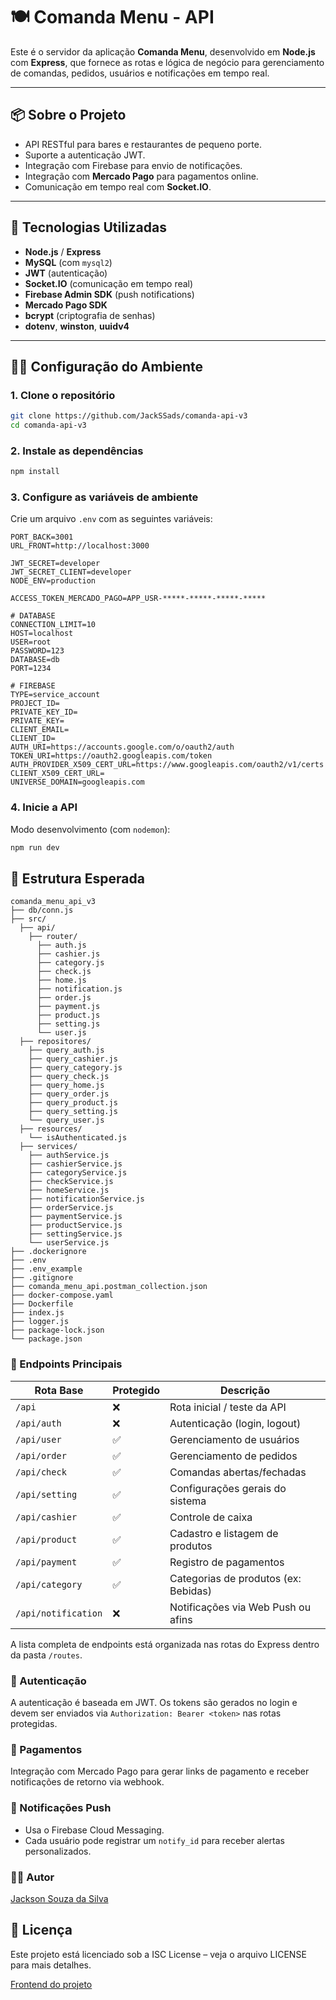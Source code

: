# 🍽️ Comanda Menu - API

Este é o servidor da aplicação **Comanda Menu**, desenvolvido em **Node.js** com **Express**, que fornece as rotas e lógica de negócio para gerenciamento de comandas, pedidos, usuários e notificações em tempo real.

---

## 📦 Sobre o Projeto

- API RESTful para bares e restaurantes de pequeno porte.
- Suporte a autenticação JWT.
- Integração com Firebase para envio de notificações.
- Integração com **Mercado Pago** para pagamentos online.
- Comunicação em tempo real com **Socket.IO**.

---

## 🧪 Tecnologias Utilizadas

- **Node.js** / **Express**
- **MySQL** (com `mysql2`)
- **JWT** (autenticação)
- **Socket.IO** (comunicação em tempo real)
- **Firebase Admin SDK** (push notifications)
- **Mercado Pago SDK**
- **bcrypt** (criptografia de senhas)
- **dotenv**, **winston**, **uuidv4**

---

## 👷‍♂️ Configuração do Ambiente

### 1. Clone o repositório

```bash
git clone https://github.com/JackSSads/comanda-api-v3
cd comanda-api-v3
```

### 2. Instale as dependências
```bash
npm install
```

### 3. Configure as variáveis de ambiente
Crie um arquivo `.env` com as seguintes variáveis:

```
PORT_BACK=3001
URL_FRONT=http://localhost:3000

JWT_SECRET=developer
JWT_SECRET_CLIENT=developer
NODE_ENV=production

ACCESS_TOKEN_MERCADO_PAGO=APP_USR-*****-*****-*****-*****

# DATABASE
CONNECTION_LIMIT=10
HOST=localhost
USER=root
PASSWORD=123
DATABASE=db
PORT=1234

# FIREBASE
TYPE=service_account
PROJECT_ID=
PRIVATE_KEY_ID=
PRIVATE_KEY=
CLIENT_EMAIL=
CLIENT_ID=
AUTH_URI=https://accounts.google.com/o/oauth2/auth
TOKEN_URI=https://oauth2.googleapis.com/token
AUTH_PROVIDER_X509_CERT_URL=https://www.googleapis.com/oauth2/v1/certs
CLIENT_X509_CERT_URL=
UNIVERSE_DOMAIN=googleapis.com
```

### 4. Inicie a API
Modo desenvolvimento (com `nodemon`):
```bash
npm run dev
```

## 📂 Estrutura Esperada
```
comanda_menu_api_v3
├── db/conn.js
├── src/
  ├── api/
    ├── router/
      ├── auth.js
      ├── cashier.js
      ├── category.js
      ├── check.js
      ├── home.js
      ├── notification.js
      ├── order.js
      ├── payment.js
      ├── product.js
      ├── setting.js
      └── user.js
  ├── repositores/
    ├── query_auth.js
    ├── query_cashier.js
    ├── query_category.js
    ├── query_check.js
    ├── query_home.js
    ├── query_order.js
    ├── query_product.js
    ├── query_setting.js
    └── query_user.js
  ├── resources/
    └── isAuthenticated.js
  ├── services/
    ├── authService.js
    ├── cashierService.js
    ├── categoryService.js
    ├── checkService.js
    ├── homeService.js
    ├── notificationService.js
    ├── orderService.js
    ├── paymentService.js
    ├── productService.js
    ├── settingService.js
    └── userService.js
├── .dockerignore
├── .env
├── .env_example
├── .gitignore
├── comanda_menu_api.postman_collection.json
├── docker-compose.yaml
├── Dockerfile
├── index.js
├── logger.js
├── package-lock.json
└── package.json
```

### 📡 Endpoints Principais
| Rota Base           | Protegido | Descrição                            |
| ------------------- | --------- | ------------------------------------ |
| `/api`              | ❌         | Rota inicial / teste da API          |
| `/api/auth`         | ❌         | Autenticação (login, logout)         |
| `/api/user`         | ✅         | Gerenciamento de usuários            |
| `/api/order`        | ✅         | Gerenciamento de pedidos             |
| `/api/check`        | ✅         | Comandas abertas/fechadas            |
| `/api/setting`      | ✅         | Configurações gerais do sistema      |
| `/api/cashier`      | ✅         | Controle de caixa                    |
| `/api/product`      | ✅         | Cadastro e listagem de produtos      |
| `/api/payment`      | ✅         | Registro de pagamentos               |
| `/api/category`     | ✅         | Categorias de produtos (ex: Bebidas) |
| `/api/notification` | ❌         | Notificações via Web Push ou afins   |

A lista completa de endpoints está organizada nas rotas do Express dentro da pasta `/routes`.

### 🔐 Autenticação
A autenticação é baseada em JWT. Os tokens são gerados no login e devem ser enviados via `Authorization: Bearer <token>` nas rotas protegidas.

### 🧾 Pagamentos
Integração com Mercado Pago para gerar links de pagamento e receber notificações de retorno via webhook.

### 📲 Notificações Push 
- Usa o Firebase Cloud Messaging.
- Cada usuário pode registrar um `notify_id` para receber alertas personalizados.

### 🧑‍💻 Autor
[Jackson Souza da Silva](https://github.com/JackSSads)

## 📄 Licença
Este projeto está licenciado sob a ISC License – veja o arquivo LICENSE para mais detalhes.

[Frontend do projeto](https://github.com/JackSSads/comanda-menu-v3)
